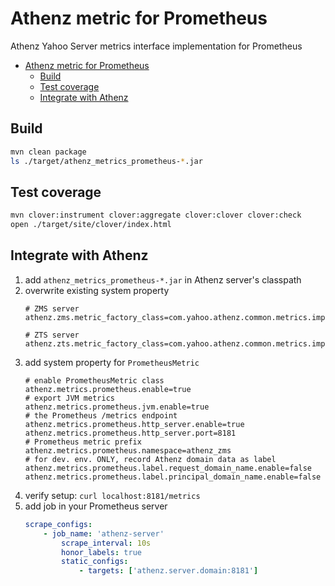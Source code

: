 <a id="markdown-athenz-metric-for-prometheus" name="athenz-metric-for-prometheus"></a>
# Athenz metric for Prometheus
Athenz Yahoo Server metrics interface implementation for Prometheus

<!-- TOC -->

- [Athenz metric for Prometheus](#athenz-metric-for-prometheus)
    - [Build](#build)
    - [Test coverage](#test-coverage)
    - [Integrate with Athenz](#integrate-with-athenz)

<!-- /TOC -->

<a id="markdown-build" name="build"></a>
## Build
```bash
mvn clean package
ls ./target/athenz_metrics_prometheus-*.jar
```

<a id="markdown-test-coverage" name="test-coverage"></a>
## Test coverage
```bash
mvn clover:instrument clover:aggregate clover:clover clover:check
open ./target/site/clover/index.html
```

<a id="markdown-integrate-with-athenz" name="integrate-with-athenz"></a>
## Integrate with Athenz
1. add `athenz_metrics_prometheus-*.jar` in Athenz server's classpath
1. overwrite existing system property
    ```properties
    # ZMS server
    athenz.zms.metric_factory_class=com.yahoo.athenz.common.metrics.impl.prometheus.PrometheusMetricFactory

    # ZTS server
    athenz.zts.metric_factory_class=com.yahoo.athenz.common.metrics.impl.prometheus.PrometheusMetricFactory
    ```
1. add system property for `PrometheusMetric`
    ```properties
    # enable PrometheusMetric class
    athenz.metrics.prometheus.enable=true
    # export JVM metrics
    athenz.metrics.prometheus.jvm.enable=true
    # the Prometheus /metrics endpoint
    athenz.metrics.prometheus.http_server.enable=true
    athenz.metrics.prometheus.http_server.port=8181
    # Prometheus metric prefix
    athenz.metrics.prometheus.namespace=athenz_zms
    # for dev. env. ONLY, record Athenz domain data as label
    athenz.metrics.prometheus.label.request_domain_name.enable=false
    athenz.metrics.prometheus.label.principal_domain_name.enable=false
    ```
1. verify setup: `curl localhost:8181/metrics`
1. add job in your Prometheus server
    ```yaml
    scrape_configs:
        - job_name: 'athenz-server'
            scrape_interval: 10s
            honor_labels: true
            static_configs:
                - targets: ['athenz.server.domain:8181']
    ```
